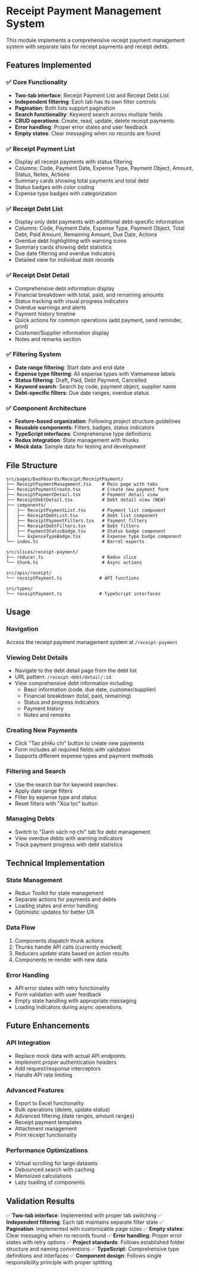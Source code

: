 # Receipt Payment Management System

This module implements a comprehensive receipt payment management system with separate tabs for receipt payments and receipt debts.

## Features Implemented

### ✅ Core Functionality
- **Two-tab interface**: Receipt Payment List and Receipt Debt List
- **Independent filtering**: Each tab has its own filter controls
- **Pagination**: Both lists support pagination
- **Search functionality**: Keyword search across multiple fields
- **CRUD operations**: Create, read, update, delete receipt payments
- **Error handling**: Proper error states and user feedback
- **Empty states**: Clear messaging when no records are found

### ✅ Receipt Payment List
- Display all receipt payments with status filtering
- Columns: Code, Payment Date, Expense Type, Payment Object, Amount, Status, Notes, Actions
- Summary cards showing total payments and total debt
- Status badges with color coding
- Expense type badges with categorization

### ✅ Receipt Debt List  
- Display only debt payments with additional debt-specific information
- Columns: Code, Payment Date, Expense Type, Payment Object, Total Debt, Paid Amount, Remaining Amount, Due Date, Actions
- Overdue debt highlighting with warning icons
- Summary cards showing debt statistics
- Due date filtering and overdue indicators
- Detailed view for individual debt records

### ✅ Receipt Debt Detail
- Comprehensive debt information display
- Financial breakdown with total, paid, and remaining amounts
- Status tracking with visual progress indicators
- Overdue warnings and alerts
- Payment history timeline
- Quick actions for common operations (add payment, send reminder, print)
- Customer/Supplier information display
- Notes and remarks section

### ✅ Filtering System
- **Date range filtering**: Start date and end date
- **Expense type filtering**: All expense types with Vietnamese labels
- **Status filtering**: Draft, Paid, Debt Payment, Cancelled
- **Keyword search**: Search by code, payment object, supplier name
- **Debt-specific filters**: Due date ranges, overdue status

### ✅ Component Architecture
- **Feature-based organization**: Following project structure guidelines
- **Reusable components**: Filters, badges, status indicators
- **TypeScript interfaces**: Comprehensive type definitions
- **Redux integration**: State management with thunks
- **Mock data**: Sample data for testing and development

## File Structure

```
src/pages/Dashboards/Receipt/ReceiptPayment/
├── ReceiptPaymentManagement.tsx    # Main page with tabs
├── ReceiptPaymentCreate.tsx        # Create new payment form
├── ReceiptPaymentDetail.tsx        # Payment detail view
├── ReceiptDebtDetail.tsx           # Debt detail view (NEW)
├── components/
│   ├── ReceiptPaymentList.tsx      # Payment list component
│   ├── ReceiptDebtList.tsx         # Debt list component
│   ├── ReceiptPaymentFilters.tsx   # Payment filters
│   ├── ReceiptDebtFilters.tsx      # Debt filters
│   ├── PaymentStatusBadge.tsx      # Status badge component
│   └── ExpenseTypeBadge.tsx        # Expense type badge component
└── index.ts                        # Barrel exports

src/slices/receipt-payment/
├── reducer.ts                      # Redux slice
└── thunk.ts                        # Async actions

src/apis/receipt/
└── receiptPayment.ts              # API functions

src/types/
└── receiptPayment.ts              # TypeScript interfaces
```

## Usage

### Navigation
Access the receipt payment management system at `/receipt-payment`

### Viewing Debt Details
- Navigate to the debt detail page from the debt list
- URL pattern: `/receipt-debt/detail/:id`
- View comprehensive debt information including:
  - Basic information (code, due date, customer/supplier)
  - Financial breakdown (total, paid, remaining)
  - Status and progress indicators
  - Payment history
  - Notes and remarks

### Creating New Payments
- Click "Tạo phiếu chi" button to create new payments
- Form includes all required fields with validation
- Supports different expense types and payment methods

### Filtering and Search
- Use the search bar for keyword searches
- Apply date range filters
- Filter by expense type and status
- Reset filters with "Xóa lọc" button

### Managing Debts
- Switch to "Danh sách nợ chi" tab for debt management
- View overdue debts with warning indicators
- Track payment progress with debt statistics

## Technical Implementation

### State Management
- Redux Toolkit for state management
- Separate actions for payments and debts
- Loading states and error handling
- Optimistic updates for better UX

### Data Flow
1. Components dispatch thunk actions
2. Thunks handle API calls (currently mocked)
3. Reducers update state based on action results
4. Components re-render with new data

### Error Handling
- API error states with retry functionality
- Form validation with user feedback
- Empty state handling with appropriate messaging
- Loading indicators during async operations

## Future Enhancements

### API Integration
- Replace mock data with actual API endpoints
- Implement proper authentication headers
- Add request/response interceptors
- Handle API rate limiting

### Advanced Features
- Export to Excel functionality
- Bulk operations (delete, update status)
- Advanced filtering (date ranges, amount ranges)
- Receipt payment templates
- Attachment management
- Print receipt functionality

### Performance Optimizations
- Virtual scrolling for large datasets
- Debounced search with caching
- Memoized calculations
- Lazy loading of components

## Validation Results

✅ **Two-tab interface**: Implemented with proper tab switching
✅ **Independent filtering**: Each tab maintains separate filter state
✅ **Pagination**: Implemented with customizable page sizes
✅ **Empty states**: Clear messaging when no records found
✅ **Error handling**: Proper error states with retry options
✅ **Project standards**: Follows established folder structure and naming conventions
✅ **TypeScript**: Comprehensive type definitions and interfaces
✅ **Component design**: Follows single responsibility principle with proper splitting